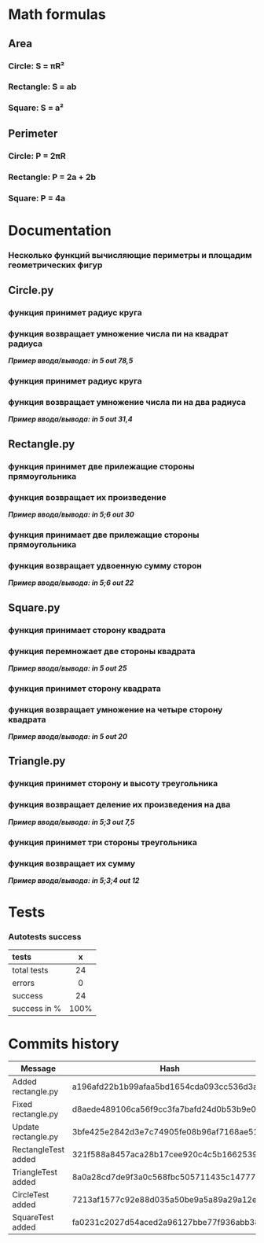 # Math formulas 
## Area 
### Circle: S = πR²
### Rectangle: S = ab
### Square: S = a²

## Perimeter 
### Circle: P = 2πR 
### Rectangle: P = 2a + 2b
### Square: P = 4a

# Documentation 
### Несколько функций вычисляющие периметры и площадим геометрических фигур

## Circle.py 
### функция принимет радиус круга 
### функция возвращает умножение числа пи на квадрат радиуса

***Пример ввода/вывода: in 5 out 78,5***

### функция принимет радиус круга 
### функция возвращает умножение числа пи на два радиуса

***Пример ввода/вывода: in 5 out 31,4***

## Rectangle.py
### функция принимет две прилежащие стороны прямоугольника 
### функция возвращает их произведение

***Пример ввода/вывода: in 5;6 out 30***

### функция принимает две прилежащие стороны прямоугольника 
### функция возвращает удвоенную сумму сторон

***Пример ввода/вывода: in 5;6 out 22***

## Square.py 
### функция принимает сторону квадрата 
### функция перемножает две стороны квадрата

***Пример ввода/вывода: in 5 out 25***

### функция принимет сторону квадрата 
### функция возвращает умножение на четыре сторону квадрата

***Пример ввода/вывода: in 5 out 20***

## Triangle.py 
### функция принимет сторону и высоту треугольника 
### функция возвращает деление их произведения на два

***Пример ввода/вывода: in 5;3 out 7,5***

### функция принимет три стороны треугольника 
### функция возвращает их сумму

***Пример ввода/вывода: in 5;3;4 out 12***

# Tests

### Autotests success 

| tests        |  x  |
| :----------- | :-: |
| total tests  | 24  |
| errors       | 0  |
| success      | 24  |
| success in % | 100% |

# Commits history
| Мessage | Hash |
| ------- | -----|
| Added rectangle.py | a196afd22b1b99afaa5bd1654cda093cc536d3a4 |
| Fixed rectangle.py | d8aede489106ca56f9cc3fa7bafd24d0b53b9e0d |
| Update rectangle.py | 3bfe425e2842d3e7c74905fe08b96af7168ae514 |
| RectangleTest added | 321f588a8457aca28b17cee920c4c5b16625398b |
| TriangleTest added | 8a0a28cd7de9f3a0c568fbc505711435c14777dc |
| CircleTest added | 7213af1577c92e88d035a50be9a5a89a29a12ef3 |
| SquareTest added | fa0231c2027d54aced2a96127bbe77f936abb385 |
